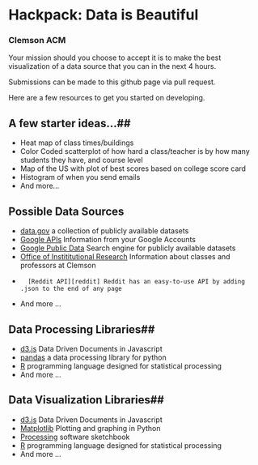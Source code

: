 # Hackpack: Data is Beautiful #
### Clemson ACM ###

Your mission should you choose to accept it is to make the best visualization of
a data source that you can in the next 4 hours.

Submissions can be made to this github page via pull request.

Here are a few resources to get you started on developing.


## A few starter ideas...##

+	Heat map of class times/buildings
+	Color Coded scatterplot of how hard a class/teacher is by how many students they have, and course level
+	Map of the US with plot of best scores based on college score card
+	Histogram of when you send emails
+	And more...

## Possible Data Sources ##

+	[data.gov][datagov] a collection of publicly available datasets
+	[Google APIs][googleapi] Information from your Google Accounts
+	[Google Public Data][googledata] Search engine for publicly available datasets
+	[Office of Instititutional Research][OIR] Information about classes and professors at Clemson
+       [Reddit API][reddit] Reddit has an easy-to-use API by adding .json to the end of any page
+	And more ...

## Data Processing Libraries##

+	[d3.js][d3js] Data Driven Documents in Javascript
+	[pandas][pandas] a data processing library for python
+	[R][r] programming language designed for statistical processing
+	And more ...

## Data Visualization Libraries##

+	[d3.js][d3js] Data Driven Documents in Javascript
+	[Matplotlib][matplotlib] Plotting and graphing in Python
+	[Processing][processing] software sketchbook
+	[R][r] programming language designed for statistical processing
+	And more ...

[reddit]: https://reddit.com/.json
[datagov]: https://data.gov/
[d3js]: https://d3js.org/
[googleapi]: https://developers.google.com/apis-explorer/#p/
[googledata]: https://www.google.com/publicdata/directory#!
[pandas]: https://pandas.pydata.org/
[processing]: https://processing.org/
[matplotlib]: https://matplotlib.org/examples/index.html
[OIR]: http://www.clemson.edu/oirweb1/FB/OIRWebpage/DepartmentLinks.htm
[r]: https://www.statmethods.net/

